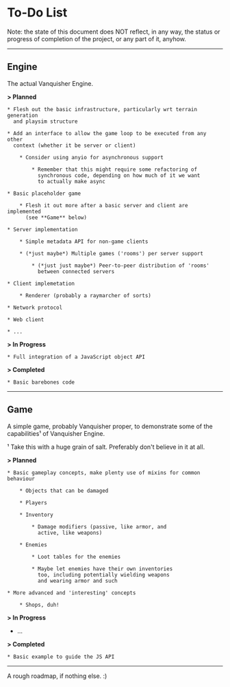# To-Do List

Note: the state of this document does NOT reflect, in any way, the status or
progress of completion of the project, or any part of it, anyhow.

-----

## Engine

The actual Vanquisher Engine.

**> Planned**

	* Flesh out the basic infrastructure, particularly wrt terrain generation
	  and playsim structure

	* Add an interface to allow the game loop to be executed from any other
	  context (whether it be server or client)

		* Consider using anyio for asynchronous support

			* Remember that this might require some refactoring of
			  synchronous code, depending on how much of it we want
			  to actually make async

	* Basic placeholder game

		* Flesh it out more after a basic server and client are implemented
		  (see **Game** below)

	* Server implementation

		* Simple metadata API for non-game clients

		* (*just maybe*) Multiple games ('rooms') per server support

			* (*just just maybe*) Peer-to-peer distribution of 'rooms'
			  between connected servers

	* Client implemetation

		* Renderer (probably a raymarcher of sorts)

	* Network protocol

	* Web client

	* ...

**> In Progress**

	* Full integration of a JavaScript object API

**> Completed**

	* Basic barebones code

-----

## Game

A simple game, probably Vanquisher proper, to demonstrate some of the
capabilities¹ of Vanquisher Engine.

¹ Take this with a huge grain of salt. Preferably don't believe in it at all.

**> Planned**

	* Basic gameplay concepts, make plenty use of mixins for common behaviour

		* Objects that can be damaged

		* Players

		* Inventory

			* Damage modifiers (passive, like armor, and
			  active, like weapons)

		* Enemies

			* Loot tables for the enemies

			* Maybe let enemies have their own inventories
			  too, including potentially wielding weapons
			  and wearing armor and such

	* More advanced and 'interesting' concepts

		* Shops, duh!

**> In Progress**

  * ...

**> Completed**

	* Basic example to guide the JS API

-----

A rough roadmap, if nothing else. :)
